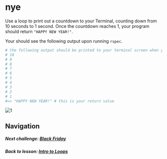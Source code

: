# nye
Use a loop to print out a countdown to your Terminal, counting down from 10 seconds to 1 second. Once the countdown reaches 1, your program should return `"HAPPY NEW YEAR!"`.  

Your should see the following output upon running `rspec`.  
```ruby
# the following output should be printed to your terminal screen when you run rspec
# 10 
# 9 
# 8 
# 7 
# 6 
# 5 
# 4 
# 3 
# 2 
# 1 
#=> "HAPPY NEW YEAR!" # this is your return value
```  

![1](http://i.imgur.com/LVueehQ.gif)  

## Navigation   
##### Next challenge: [Black Friday](https://github.com/Coderdotnew/intro_web_apps_dgm/tree/master/04_class/01_loops_intro/code/02_black_friday)
##### Back to lesson: [Intro to Loops](https://github.com/Coderdotnew/intro_web_apps_dgm/tree/master/04_class/01_loops_intro)    
